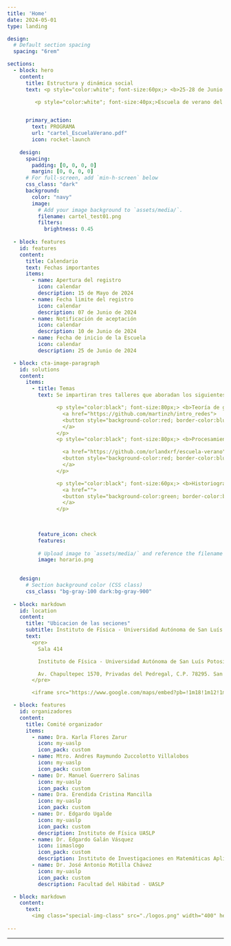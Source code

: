 ```yaml
---
title: 'Home'
date: 2024-05-01
type: landing

design:
  # Default section spacing
  spacing: "6rem"

sections:
  - block: hero
    content:
      title: Estructura y dinámica social
      text: <p style="color:white"; font-size:60px;> <b>25-28 de Junio de 2024</b></p>

         <p style="color:white"; font-size:40px;>Escuela de verano del Laboratorio de Estructuras y Dinámicas Sociales</p>


      primary_action:
        text: PROGRAMA
        url: "cartel_EscuelaVerano.pdf"
        icon: rocket-launch
      
    design:
      spacing:
        padding: [0, 0, 0, 0]
        margin: [0, 0, 0, 0]
      # For full-screen, add `min-h-screen` below
      css_class: "dark"
      background:
        color: "navy"
        image:
          # Add your image background to `assets/media/`.
          filename: cartel_test01.png
          filters:
            brightness: 0.45
  
  - block: features
    id: features
    content:
      title: Calendario
      text: Fechas importantes
      items:
        - name: Apertura del registro
          icon: calendar
          description: 15 de Mayo de 2024
        - name: Fecha limite del registro
          icon: calendar
          description: 07 de Junio de 2024
        - name: Notificación de aceptación
          icon: calendar
          description: 10 de Junio de 2024
        - name: Fecha de inicio de la Escuela
          icon: calendar
          description: 25 de Junio de 2024

  - block: cta-image-paragraph
    id: solutions
    content:
      items:
        - title: Temas
          text: Se impartiran tres talleres que aboradan los siguientes tópicos

                <p style="color:black"; font-size:80px;> <b>Teoría de gráficas</b>
                  <a href="https://github.com/martinzh/intro_redes">
                  <button style="background-color:red; border-color:blue; color:white">Material</button>
                  </a>
                </p>
                <p style="color:black"; font-size:80px;> <b>Procesamiento de lenguaje natural</b>

                  <a href="https://github.com/orlandxrf/escuela-verano">
                  <button style="background-color:red; border-color:blue; color:white">Material</button>
                  </a>
                </p>

                <p style="color:black"; font-size:60px;> <b>Historiografía</b>
                  <a href="">
                  <button style="background-color:green; border-color:blue; color:white">Material</button>
                  </a>
                </p>
                
                

          feature_icon: check
          features:
 
          # Upload image to `assets/media/` and reference the filename here
          image: horario.png

        
    design:
      # Section background color (CSS class)
      css_class: "bg-gray-100 dark:bg-gray-900"
    
  - block: markdown
    id: location
    content:
      title: "Ubicacion de las seciones"
      subtitle: Instituto de Física - Universidad Autónoma de San Luís Potosí
      text:
        <pre>
          Sala 414

          Instituto de Física - Universidad Autónoma de San Luís Potosí

          Av. Chapultepec 1570, Privadas del Pedregal, C.P. 78295. San Luis Potosí, S.L.P.
        </pre>

        <iframe src="https://www.google.com/maps/embed?pb=!1m18!1m12!1m3!1d39856.562056704766!2d-101.01822560264485!3d22.13112266562984!2m3!1f0!2f0!3f0!3m2!1i1024!2i768!4f13.1!3m3!1m2!1s0x842a98d23dad93ad%3A0xcef2639e89e088f2!2sInstituto%20de%20F%C3%ADsica%20UASLP!5e0!3m2!1ses-419!2smx!4v1718688544557!5m2!1ses-419!2smx" width="600" height="450" style="border:0;" allowfullscreen="" loading="lazy" referrerpolicy="no-referrer-when-downgrade"></iframe>

  - block: features
    id: organizadores
    content:
      title: Comité organizador
      items:
        - name: Dra. Karla Flores Zarur
          icon: my-uaslp
          icon_pack: custom
        - name: Mtro. Andres Raymundo Zuccolotto Villalobos
          icon: my-uaslp
          icon_pack: custom
        - name: Dr. Manuel Guerrero Salinas
          icon: my-uaslp
          icon_pack: custom
        - name: Dra. Erendida Cristina Mancilla
          icon: my-uaslp
          icon_pack: custom
        - name: Dr. Edgardo Ugalde
          icon: my-uaslp
          icon_pack: custom
          description: Instituto de Física UASLP
        - name: Dr. Edgardo Galán Vásquez
          icon: iimaslogo
          icon_pack: custom
          description: Instituto de Investigaciones en Matemáticas Aplicadas y en Sistemas - UNAM
        - name: Dr. José Antonio Motilla Chávez
          icon: my-uaslp
          icon_pack: custom
          description: Facultad del Hábitad - UASLP

  - block: markdown
    content:
      text: 
        <img class="special-img-class" src="./logos.png" width="400" height="800" />
        
---
```



  
---
